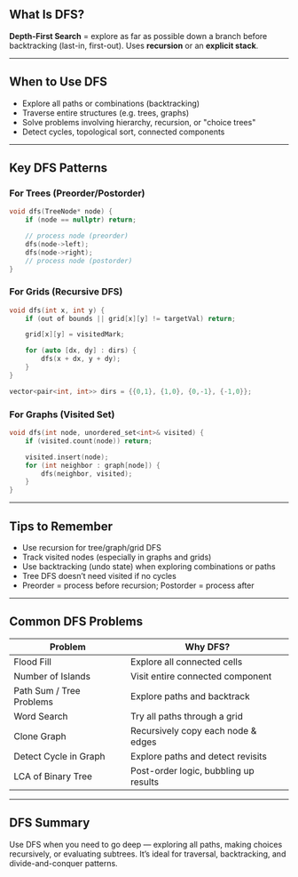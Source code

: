 ## What Is DFS?

**Depth-First Search** = explore as far as possible down a branch before backtracking (last-in, first-out). Uses **recursion** or an **explicit stack**.

---

## When to Use DFS

* Explore all paths or combinations (backtracking)
* Traverse entire structures (e.g. trees, graphs)
* Solve problems involving hierarchy, recursion, or "choice trees"
* Detect cycles, topological sort, connected components

---

## Key DFS Patterns

### For Trees (Preorder/Postorder)

```cpp
void dfs(TreeNode* node) {
    if (node == nullptr) return;

    // process node (preorder)
    dfs(node->left);
    dfs(node->right);
    // process node (postorder)
}
```

### For Grids (Recursive DFS)

```cpp
void dfs(int x, int y) {
    if (out of bounds || grid[x][y] != targetVal) return;

    grid[x][y] = visitedMark;

    for (auto [dx, dy] : dirs) {
        dfs(x + dx, y + dy);
    }
}

vector<pair<int, int>> dirs = {{0,1}, {1,0}, {0,-1}, {-1,0}};
```

### For Graphs (Visited Set)

```cpp
void dfs(int node, unordered_set<int>& visited) {
    if (visited.count(node)) return;

    visited.insert(node);
    for (int neighbor : graph[node]) {
        dfs(neighbor, visited);
    }
}
```

---

## Tips to Remember

* Use recursion for tree/graph/grid DFS
* Track visited nodes (especially in graphs and grids)
* Use backtracking (undo state) when exploring combinations or paths
* Tree DFS doesn’t need visited if no cycles
* Preorder = process before recursion; Postorder = process after

---

## Common DFS Problems

| Problem                  | Why DFS?                              |
| ------------------------ | ------------------------------------- |
| Flood Fill               | Explore all connected cells           |
| Number of Islands        | Visit entire connected component      |
| Path Sum / Tree Problems | Explore paths and backtrack           |
| Word Search              | Try all paths through a grid          |
| Clone Graph              | Recursively copy each node & edges    |
| Detect Cycle in Graph    | Explore paths and detect revisits     |
| LCA of Binary Tree       | Post-order logic, bubbling up results |

---

## DFS Summary

Use DFS when you need to go deep — exploring all paths, making choices recursively, or evaluating subtrees. It’s ideal for traversal, backtracking, and divide-and-conquer patterns.
